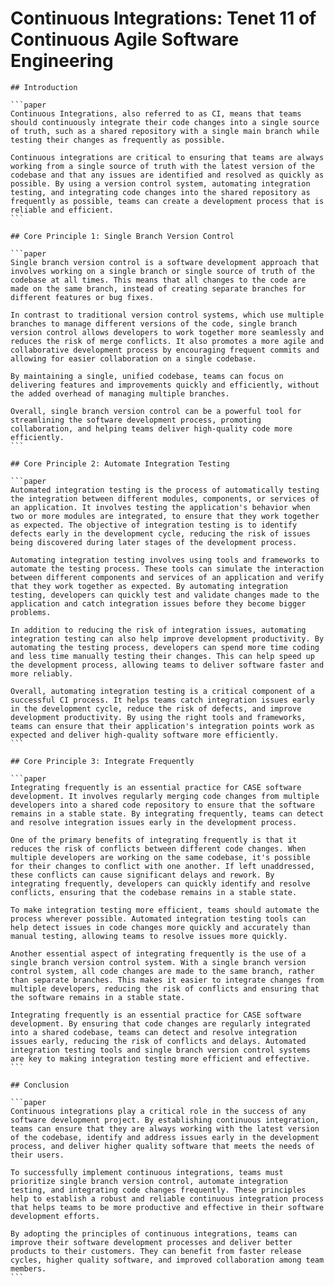 # Continuous Integrations: Tenet 11 of Continuous Agile Software Engineering

````sidebyside
## Introduction

```paper
Continuous Integrations, also referred to as CI, means that teams should continuously integrate their code changes into a single source of truth, such as a shared repository with a single main branch while testing their changes as frequently as possible.

Continuous integrations are critical to ensuring that teams are always working from a single source of truth with the latest version of the codebase and that any issues are identified and resolved as quickly as possible. By using a version control system, automating integration testing, and integrating code changes into the shared repository as frequently as possible, teams can create a development process that is reliable and efficient.
```
````

````sidebyside
## Core Principle 1: Single Branch Version Control

```paper
Single branch version control is a software development approach that involves working on a single branch or single source of truth of the codebase at all times. This means that all changes to the code are made on the same branch, instead of creating separate branches for different features or bug fixes. 

In contrast to traditional version control systems, which use multiple branches to manage different versions of the code, single branch version control allows developers to work together more seamlessly and reduces the risk of merge conflicts. It also promotes a more agile and collaborative development process by encouraging frequent commits and allowing for easier collaboration on a single codebase.

By maintaining a single, unified codebase, teams can focus on delivering features and improvements quickly and efficiently, without the added overhead of managing multiple branches.

Overall, single branch version control can be a powerful tool for streamlining the software development process, promoting collaboration, and helping teams deliver high-quality code more efficiently.
```
````

````sidebyside
## Core Principle 2: Automate Integration Testing

```paper
Automated integration testing is the process of automatically testing the integration between different modules, components, or services of an application. It involves testing the application's behavior when two or more modules are integrated, to ensure that they work together as expected. The objective of integration testing is to identify defects early in the development cycle, reducing the risk of issues being discovered during later stages of the development process.

Automating integration testing involves using tools and frameworks to automate the testing process. These tools can simulate the interaction between different components and services of an application and verify that they work together as expected. By automating integration testing, developers can quickly test and validate changes made to the application and catch integration issues before they become bigger problems.

In addition to reducing the risk of integration issues, automating integration testing can also help improve development productivity. By automating the testing process, developers can spend more time coding and less time manually testing their changes. This can help speed up the development process, allowing teams to deliver software faster and more reliably.

Overall, automating integration testing is a critical component of a successful CI process. It helps teams catch integration issues early in the development cycle, reduce the risk of defects, and improve development productivity. By using the right tools and frameworks, teams can ensure that their application's integration points work as expected and deliver high-quality software more efficiently.
```
````

````sidebyside
## Core Principle 3: Integrate Frequently

```paper
Integrating frequently is an essential practice for CASE software development. It involves regularly merging code changes from multiple developers into a shared code repository to ensure that the software remains in a stable state. By integrating frequently, teams can detect and resolve integration issues early in the development process.

One of the primary benefits of integrating frequently is that it reduces the risk of conflicts between different code changes. When multiple developers are working on the same codebase, it's possible for their changes to conflict with one another. If left unaddressed, these conflicts can cause significant delays and rework. By integrating frequently, developers can quickly identify and resolve conflicts, ensuring that the codebase remains in a stable state.

To make integration testing more efficient, teams should automate the process wherever possible. Automated integration testing tools can help detect issues in code changes more quickly and accurately than manual testing, allowing teams to resolve issues more quickly.

Another essential aspect of integrating frequently is the use of a single branch version control system. With a single branch version control system, all code changes are made to the same branch, rather than separate branches. This makes it easier to integrate changes from multiple developers, reducing the risk of conflicts and ensuring that the software remains in a stable state.

Integrating frequently is an essential practice for CASE software development. By ensuring that code changes are regularly integrated into a shared codebase, teams can detect and resolve integration issues early, reducing the risk of conflicts and delays. Automated integration testing tools and single branch version control systems are key to making integration testing more efficient and effective.
```
````

````sidebyside
## Conclusion

```paper
Continuous integrations play a critical role in the success of any software development project. By establishing continuous integration, teams can ensure that they are always working with the latest version of the codebase, identify and address issues early in the development process, and deliver higher quality software that meets the needs of their users. 

To successfully implement continuous integrations, teams must prioritize single branch version control, automate integration testing, and integrating code changes frequently. These principles help to establish a robust and reliable continuous integration process that helps teams to be more productive and effective in their software development efforts. 

By adopting the principles of continuous integrations, teams can improve their software development processes and deliver better products to their customers. They can benefit from faster release cycles, higher quality software, and improved collaboration among team members.
```
````
